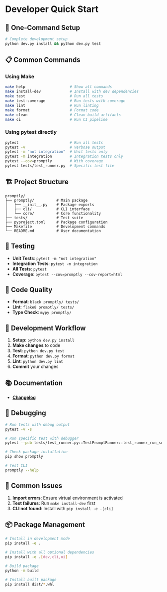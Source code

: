 # Developer Quick Start

## 🚀 One-Command Setup

```bash
# Complete development setup
python dev.py install && python dev.py test
```

## 📋 Common Commands


### Using Make 
```bash
make help                    # Show all commands
make install-dev             # Install with dev dependencies
make test                    # Run all tests
make test-coverage           # Run tests with coverage
make lint                    # Run linting
make format                  # Format code
make clean                   # Clean build artifacts
make ci                      # Run CI pipeline
```

### Using pytest directly
```bash
pytest                       # Run all tests
pytest -v                    # Verbose output
pytest -m "not integration"  # Unit tests only
pytest -m integration        # Integration tests only
pytest --cov=promptly        # With coverage
pytest tests/test_runner.py  # Specific test file
```

## 🏗️ Project Structure

```
promptly/
├── promptly/          # Main package
│   ├── __init__.py    # Package exports
│   ├── cli/           # CLI interface
│   └── core/          # Core functionality
├── tests/             # Test suite
├── pyproject.toml     # Package configuration
├── Makefile           # Development commands
└── README.md          # User documentation
```

## 🧪 Testing

- **Unit Tests**: `pytest -m "not integration"`
- **Integration Tests**: `pytest -m integration`
- **All Tests**: `pytest`
- **Coverage**: `pytest --cov=promptly --cov-report=html`

## 📝 Code Quality

- **Format**: `black promptly/ tests/`
- **Lint**: `flake8 promptly/ tests/`
- **Type Check**: `mypy promptly/`

## 🔧 Development Workflow

1. **Setup**: `python dev.py install`
2. **Make changes** to code
3. **Test**: `python dev.py test`
4. **Format**: `python dev.py format`
5. **Lint**: `python dev.py lint`
6. **Commit** your changes

## 📚 Documentation

- **[Changelog](CHANGELOG.md)**

## 🐛 Debugging

```bash
# Run tests with debug output
pytest -v -s

# Run specific test with debugger
pytest --pdb tests/test_runner.py::TestPromptRunner::test_runner_run_success

# Check package installation
pip show promptly

# Test CLI
promptly --help
```

## 🚨 Common Issues

1. **Import errors**: Ensure virtual environment is activated
2. **Test failures**: Run `make install-dev` first
3. **CLI not found**: Install with `pip install -e .[cli]`

## 📦 Package Management

```bash
# Install in development mode
pip install -e .

# Install with all optional dependencies
pip install -e .[dev,cli,ui]

# Build package
python -m build

# Install built package
pip install dist/*.whl
```

